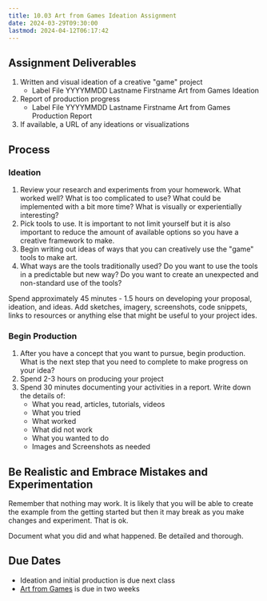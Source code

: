 ```yaml
---
title: 10.03 Art from Games Ideation Assignment
date: 2024-03-29T09:30:00
lastmod: 2024-04-12T06:17:42
---
```


## Assignment Deliverables

1. Written and visual ideation of a creative "game" project
   - Label File YYYYMMDD Lastname Firstname Art from Games Ideation
2. Report of production progress
   - Label File YYYYMMDD Lastname Firstname Art from Games Production Report
3. If available, a URL of any ideations or visualizations

## Process

### Ideation

1. Review your research and experiments from your homework. What worked well? What is too complicated to use? What could be implemented with a bit more time? What is visually or experientially interesting?
2. Pick tools to use. It is important to not limit yourself but it is also important to reduce the amount of available options so you have a creative framework to make.
3. Begin writing out ideas of ways that you can creatively use the "game" tools to make art.
4. What ways are the tools traditionally used? Do you want to use the tools in a predictable but new way? Do you want to create an unexpected and non-standard use of the tools?

Spend approximately 45 minutes - 1.5 hours on developing your proposal, ideation, and ideas. Add sketches, imagery, screenshots, code snippets, links to resources or anything else that might be useful to your project ides.

### Begin Production

1. After you have a concept that you want to pursue, begin production. What is the next step that you need to complete to make progress on your idea?
2. Spend 2-3 hours on producing your project
3. Spend 30 minutes documenting your activities in a report. Write down the details of:
   - What you read, articles, tutorials, videos
   - What you tried
   - What worked
   - What did not work
   - What you wanted to do
   - Images and Screenshots as needed

## Be Realistic and Embrace Mistakes and Experimentation

Remember that nothing may work. It is likely that you will be able to create the example from the getting started but then it may break as you make changes and experiment. That is ok.

Document what you did and what happened. Be detailed and thorough.

## Due Dates

- Ideation and initial production is due next class
- [Art from Games](../11-art-from-games/11-03-art-from-games-assignment.md) is due in two weeks
